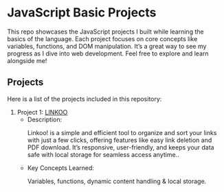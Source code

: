 # JavaScript Basic Projects

This repo showcases the JavaScript projects I built while learning the basics of the language. Each project focuses on core concepts like variables, functions, and DOM manipulation. It’s a great way to see my progress as I dive into web development. Feel free to explore and learn alongside me!
<!-- Welcome to my JavaScript learning journey! This repository contains various projects I built during the initial phase of learning JavaScript. These projects were created to strengthen my understanding of fundamental JavaScript concepts, such as variables, loops, functions, events, and DOM manipulation. 

Each project represents a step forward in my journey to becoming proficient in JavaScript. Feel free to explore the code and try out the projects yourself! -->

## Projects

Here is a list of the projects included in this repository:

1. <emp>Project 1:</emp> <a href= "https://linkoo-linksorter.netlify.app/">LINKOO</a>
   - <emp>Description:</emp><br> <p>Linkoo! is a simple and efficient tool to organize and sort your links with just a few clicks, offering features like easy link deletion and PDF download. It’s responsive, user-friendly, and keeps your data safe with local storage for seamless access anytime..</p>
   - <emp>Key Concepts Learned:</emp><br> <p>Variables, functions, dynamic content handling & local storage.</P>

<!-- 2. **Project 2: [Project Name]**
   - Description: A [brief description of the project].
   - Key Concepts Learned: Arrays, loops, conditionals, and form handling.

3. **Project 3: [Project Name]**
   - Description: A [brief description of the project].
   - Key Concepts Learned: Objects, JSON handling, and error handling.

... *(List as many projects as you have)* -->

<!-- ## How to Run

To run these projects on your local machine:

1. Clone this repository to your local machine.
   ```bash
   git clone https://github.com/vaibhav-soni74/js_projects.git -->